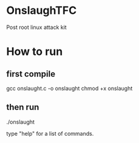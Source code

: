 OnslaughTFC
===========

Post root linux attack kit

How to run
==========

first compile
-------------
gcc onslaught.c -o onslaught
chmod +x onslaught

then run
--------
./onslaught

type "help" for a list of commands. 
